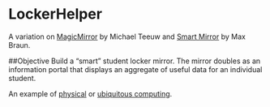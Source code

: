 LockerHelper
============
A variation on [MagicMirror](https://github.com/MichMich/MagicMirror) by Michael Teeuw and [Smart Mirror](https://github.com/maxbbraun/mirror) by Max Braun.

##Objective
Build a “smart” student locker mirror.
The mirror doubles as an information portal that displays an aggregate of useful data for an individual student.

An example of [physical](https://en.wikipedia.org/wiki/Physical_computing) or [ubiquitous computing](https://en.wikipedia.org/wiki/Ubiquitous_computing).

